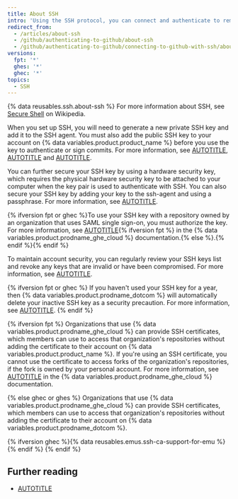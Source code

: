 ```yaml
---
title: About SSH
intro: 'Using the SSH protocol, you can connect and authenticate to remote servers and services. With SSH keys, you can connect to {% data variables.product.product_name %} without supplying your username and {% data variables.product.pat_generic %} at each visit. You can also use an SSH key to sign commits.'
redirect_from:
  - /articles/about-ssh
  - /github/authenticating-to-github/about-ssh
  - /github/authenticating-to-github/connecting-to-github-with-ssh/about-ssh
versions:
  fpt: '*'
  ghes: '*'
  ghec: '*'
topics:
  - SSH
---
```


{% data reusables.ssh.about-ssh %} For more information about SSH, see [Secure Shell](https://en.wikipedia.org/wiki/Secure_Shell) on Wikipedia.

When you set up SSH, you will need to generate a new private SSH key and add it to the SSH agent. You must also add the public SSH key to your account on {% data variables.product.product_name %} before you use the key to authenticate or sign commits. For more information, see [AUTOTITLE](/authentication/connecting-to-github-with-ssh/generating-a-new-ssh-key-and-adding-it-to-the-ssh-agent), [AUTOTITLE](/authentication/connecting-to-github-with-ssh/adding-a-new-ssh-key-to-your-github-account) and [AUTOTITLE](/authentication/managing-commit-signature-verification/about-commit-signature-verification).

You can further secure your SSH key by using a hardware security key, which requires the physical hardware security key to be attached to your computer when the key pair is used to authenticate with SSH. You can also secure your SSH key by adding your key to the ssh-agent and using a passphrase. For more information, see [AUTOTITLE](/authentication/connecting-to-github-with-ssh/working-with-ssh-key-passphrases).

{% ifversion fpt or ghec %}To use your SSH key with a repository owned by an organization that uses SAML single sign-on, you must authorize the key. For more information, see [AUTOTITLE](/enterprise-cloud@latest/authentication/authenticating-with-saml-single-sign-on/authorizing-an-ssh-key-for-use-with-saml-single-sign-on){% ifversion fpt %} in the {% data variables.product.prodname_ghe_cloud %} documentation.{% else %}.{% endif %}{% endif %}

To maintain account security, you can regularly review your SSH keys list and revoke any keys that are invalid or have been compromised. For more information, see [AUTOTITLE](/authentication/keeping-your-account-and-data-secure/reviewing-your-ssh-keys).

{% ifversion fpt or ghec %}
If you haven't used your SSH key for a year, then {% data variables.product.prodname_dotcom %} will automatically delete your inactive SSH key as a security precaution. For more information, see [AUTOTITLE](/authentication/troubleshooting-ssh/deleted-or-missing-ssh-keys).
{% endif %}

{% ifversion fpt %}
Organizations that use {% data variables.product.prodname_ghe_cloud %} can provide SSH certificates, which members can use to access that organization's repositories without adding the certificate to their account on {% data variables.product.product_name %}. If you're using an SSH certificate, you cannot use the certificate to access forks of the organization's repositories, if the fork is owned by your personal account. For more information, see [AUTOTITLE](/enterprise-cloud@latest/organizations/managing-git-access-to-your-organizations-repositories/about-ssh-certificate-authorities) in the {% data variables.product.prodname_ghe_cloud %} documentation.

{% else ghec or ghes %}
Organizations that use {% data variables.product.prodname_ghe_cloud %} can provide SSH certificates, which members can use to access that organization's repositories without adding the certificate to their account on {% data variables.product.prodname_dotcom %}.

{% ifversion ghec %}{% data reusables.emus.ssh-ca-support-for-emu %}{% endif %}
{% endif %}

## Further reading

* [AUTOTITLE](/authentication/troubleshooting-ssh)
